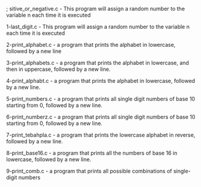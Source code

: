 ;
sitive_or_negative.c - This program will assign a random number to the variable n each time it is executed

1-last_digit.c - This program will assign a random number to the variable n each time it is executed

2-print_alphabet.c - a program that prints the alphabet in lowercase, followed by a new line

3-print_alphabets.c - a program that prints the alphabet in lowercase, and then in uppercase, followed by a new line. 

4-print_alphabt.c -  a program that prints the alphabet in lowercase, followed by a new line.

5-print_numbers.c - a program that prints all single digit numbers of base 10 starting from 0, followed by a new line.

6-print_numberz.c - a program that prints all single digit numbers of base 10 starting from 0, followed by a new line.

7-print_tebahpla.c - a program that prints the lowercase alphabet in reverse, followed by a new line.

8-print_base16.c -  a program that prints all the numbers of base 16 in lowercase, followed by a new line.

9-print_comb.c - a program that prints all possible combinations of single-digit numbers
